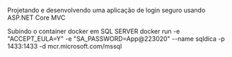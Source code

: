 Projetando e desenvolvendo uma aplicação de login seguro usando ASP.NET Core MVC

Subindo o container docker em SQL SERVER
docker run -e "ACCEPT_EULA=Y" -e "SA_PASSWORD=App@223020" --name sqldica -p 1433:1433 -d mcr.microsoft.com/mssql
